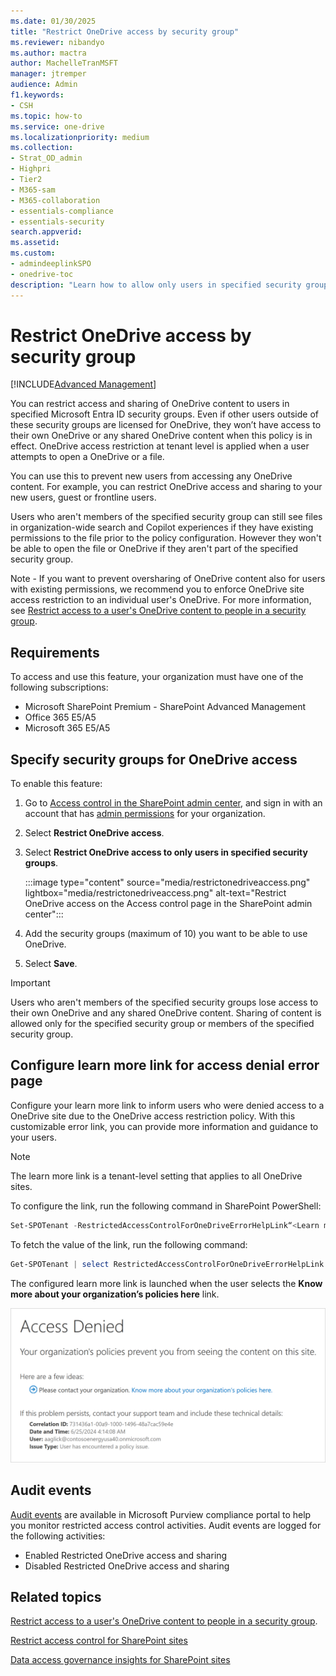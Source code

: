 ```yaml
---
ms.date: 01/30/2025
title: "Restrict OneDrive access by security group"
ms.reviewer: nibandyo
ms.author: mactra
author: MachelleTranMSFT
manager: jtremper
audience: Admin
f1.keywords:
- CSH
ms.topic: how-to
ms.service: one-drive
ms.localizationpriority: medium
ms.collection: 
- Strat_OD_admin
- Highpri
- Tier2
- M365-sam
- M365-collaboration
- essentials-compliance
- essentials-security
search.appverid:
ms.assetid: 
ms.custom:
- admindeeplinkSPO
- onedrive-toc
description: "Learn how to allow only users in specified security groups to access OneDrive."
---
```


# Restrict OneDrive access by security group

[!INCLUDE[Advanced Management](includes/advanced-management.md)]

You can restrict access and sharing of OneDrive content to users in specified Microsoft Entra ID security groups. Even if other users outside of these security groups are licensed for OneDrive, they won’t have access to their own OneDrive or any shared OneDrive content when this policy is in effect. OneDrive access restriction at tenant level is applied when a user attempts to open a OneDrive or a file.

You can use this to prevent new users from accessing any OneDrive content. For example, you can restrict OneDrive access and sharing to your new users, guest or frontline users.

Users who aren't members of the specified security group can still see files in organization-wide search and Copilot experiences if they have existing permissions to the file prior to the policy configuration. However they won't be able to open the file or OneDrive if they aren't part of the specified security group.

Note - If you want to prevent oversharing of OneDrive content also for users with existing permissions, we recommend you to enforce OneDrive site access restriction to an individual user's OneDrive. For more information, see [Restrict access to a user's OneDrive content to people in a security group](onedrive-site-access-restriction.md).

## Requirements

To access and use this feature, your organization must have one of the following subscriptions:

- Microsoft SharePoint Premium - SharePoint Advanced Management
- Office 365 E5/A5
- Microsoft 365 E5/A5

## Specify security groups for OneDrive access

To enable this feature:

1. Go to [Access control in the SharePoint admin center](https://go.microsoft.com/fwlink/?linkid=2185071), and sign in with an account that has [admin permissions](sharepoint-admin-role.md) for your organization.

2. Select **Restrict OneDrive access**.

3. Select **Restrict OneDrive access to only users in specified security groups**.

    :::image type="content" source="media/restrictonedriveaccess.png" lightbox="media/restrictonedriveaccess.png" alt-text="Restrict OneDrive access on the Access control page in the SharePoint admin center":::

4. Add the security groups (maximum of 10) you want to be able to use OneDrive.

5. Select **Save**.

> [!IMPORTANT]
> Users who aren't members of the specified security groups lose access to their own OneDrive and any shared OneDrive content. Sharing of content is allowed only for the specified security group or members of the specified security group.

## Configure learn more link for access denial error page

Configure your learn more link to inform users who were denied access to a OneDrive site due to the OneDrive access restriction policy. With this customizable error link, you can provide more information and guidance to your users.

> [!NOTE]
> The learn more link is a tenant-level setting that applies to all OneDrive sites.

To configure the link, run the following command in SharePoint PowerShell:

```powershell
Set-SPOTenant -RestrictedAccessControlForOneDriveErrorHelpLink“<Learn more URL>” 
```

To fetch the value of the link, run the following command:

```powershell
Get-SPOTenant | select RestrictedAccessControlForOneDriveErrorHelpLink 
```

The configured learn more link is launched when the user selects the **Know more about your organization’s policies here** link.

![Screenshot that shows learn more link for restricted access control](media/rac-spac/2-rac-learn-more-link.png)

## Audit events

[Audit events](/microsoft-365/compliance/audit-log-activities) are available in Microsoft Purview compliance portal to help you monitor restricted access control activities. Audit events are logged for the following activities:

- Enabled Restricted OneDrive access and sharing
- Disabled Restricted OneDrive access and sharing

## Related topics

[Restrict access to a user's OneDrive content to people in a security group](onedrive-site-access-restriction.md).

[Restrict access control for SharePoint sites](restricted-access-control.md)

[Data access governance insights for SharePoint sites](data-access-governance-reports.md)
